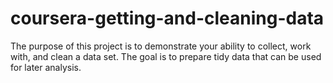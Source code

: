 # coursera-getting-and-cleaning-data
The purpose of this project is to demonstrate your ability to collect, work with, and clean a data set. The goal is to prepare tidy data that can be used for later analysis. 
